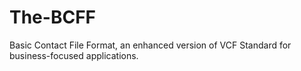 # The-BCFF
Basic Contact File Format, an enhanced version of VCF Standard for business-focused applications.
